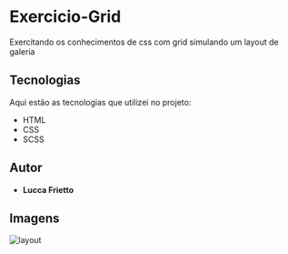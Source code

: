 # Exercicio-Grid

 Exercitando os conhecimentos de css com grid simulando um layout de galeria

## Tecnologias 

Aqui estão as tecnologias que utilizei no projeto:

* HTML
* CSS
* SCSS

## Autor

* **Lucca Frietto**

## Imagens

![layout](https://github.com/Lusketaa/Exercicio-Grid/blob/master/assets/grid.JPG)
